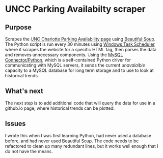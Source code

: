 # UNCC Parking Availabilty scraper
## Purpose
Scrapes the <a href="https://parkingavailability.charlotte.edu/">UNC Charlotte Parking Availability page</a> using <a href="https://www.crummy.com/software/BeautifulSoup/bs4/doc/">Beautiful Soup</a>. The Python script is run every 30 minutes using <a href="https://en.wikipedia.org/wiki/Windows_Task_Scheduler">Windows Task Scheduler</a>, where it scrapes the website for a specific HTML tag, then parses the data and removes unnecessary components. Using the <a href="https://dev.mysql.com/doc/connector-python/en/">MySQL Connector/Python</a>, which is a self-contained Python driver for communicating with MySQL servers, it sends the current *unavalaible* capacity to a MySQL database for long term storage and to use to look at historical trends.

## What's next
The next step is to add additional code that will query the data for use in a github.io page, where historical trends can be plotted.

## Issues
I wrote this when I was first learning Python, had never used a database before, and had never used Beautiful Soup. The code needs to be refactored to clean up many redundant lines, but it works well enough that I do not have the means.
